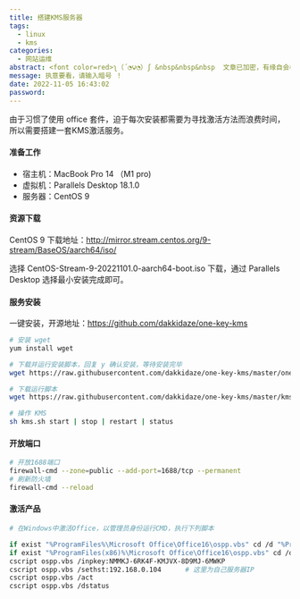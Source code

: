 ```yaml
---
title: 搭建KMS服务器
tags:
  - linux
  - kms
categories:
  - 网站运维
abstract: <font color=red>ʅ（´◔౪◔）ʃ &nbsp&nbsp&nbsp  文章已加密，有缘自会相见 ！！！</font>
message: 执意要看，请输入暗号 ！
date: 2022-11-05 16:43:02
password:
---
```


由于习惯了使用 office 套件，迫于每次安装都需要为寻找激活方法而浪费时间，所以需要搭建一套KMS激活服务。



#### 准备工作

- 宿主机：MacBook Pro 14 （M1 pro)
- 虚拟机：Parallels Desktop 18.1.0
- 服务器：CentOS 9

<!-- more -->

#### 资源下载

CentOS 9 下载地址：http://mirror.stream.centos.org/9-stream/BaseOS/aarch64/iso/

选择 CentOS-Stream-9-20221101.0-aarch64-boot.iso 下载，通过 Parallels Desktop 选择最小安装完成即可。



#### 服务安装

一键安装，开源地址：https://github.com/dakkidaze/one-key-kms

~~~bash
# 安装 wget
yum install wget

# 下载并运行安装脚本，回复 y 确认安装，等待安装完毕
wget https://raw.githubusercontent.com/dakkidaze/one-key-kms/master/one-key-kms-centos.sh && chmod +x one-key-kms-centos.sh &&./one-key-kms-centos.sh

# 下载运行脚本
wget https://raw.githubusercontent.com/dakkidaze/one-key-kms/master/kms.sh && chmod +x kms.sh

# 操作 KMS
sh kms.sh start | stop | restart | status
~~~



#### 开放端口

~~~bash
# 开放1688端口
firewall-cmd --zone=public --add-port=1688/tcp --permanent
# 刷新防火墙
firewall-cmd --reload
~~~



#### 激活产品

~~~bash
# 在Windows中激活Office，以管理员身份运行CMD，执行下列脚本

if exist "%ProgramFiles%\Microsoft Office\Office16\ospp.vbs" cd /d "%ProgramFiles%\Microsoft Office\Office16"
if exist "%ProgramFiles(x86)%\Microsoft Office\Office16\ospp.vbs" cd /d "%ProgramFiles(x86)%\Microsoft Office\Office16"
cscript ospp.vbs /inpkey:NMMKJ-6RK4F-KMJVX-8D9MJ-6MWKP
cscript ospp.vbs /sethst:192.168.0.104		# 这里为自己服务器IP
cscript ospp.vbs /act
cscript ospp.vbs /dstatus
~~~



